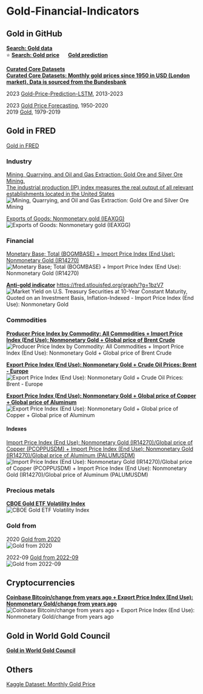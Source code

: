 # Gold-Financial-Indicators

## Gold in GitHub
**[Search: Gold data](https://github.com/search?q=Gold+data&type=repositories)**       
:star: **[Search: Gold price](https://github.com/search?q=Gold+price&type=repositories) &nbsp; &nbsp; &nbsp; [Gold prediction](https://github.com/search?q=Gold+prediction&type=repositories)**        
              
**[Curated Core Datasets](https://github.com/datasets)**                  
**[Curated Core Datasets: Monthly gold prices since 1950 in USD (London market). Data is sourced from the Bundesbank](https://github.com/datasets/gold-prices)**            

2023 [Gold-Price-Prediction-LSTM](https://github.com/FarzadNekouee/Gold-Price-Prediction-LSTM), 2013-2023                                  

2023 [Gold Price Forecasting](https://github.com/yennhi95zz/predict-gold-prices), 1950-2020              
2019 [Gold](https://github.com/syyunn/gold), 1979-2019                      


## Gold in FRED            
[Gold in FRED](https://fred.stlouisfed.org/searchresults/?st=Gold)                 

### Industry        
[Mining, Quarrying, and Oil and Gas Extraction: Gold Ore and Silver Ore Mining.                               
The industrial production (IP) index measures the real output of all relevant establishments located in the United States](https://fred.stlouisfed.org/graph/?g=1bMru)         
![Mining, Quarrying, and Oil and Gas Extraction: Gold Ore and Silver Ore Mining](https://fred.stlouisfed.org/graph/fredgraph.png?g=1bMru)

[Exports of Goods: Nonmonetary gold (IEAXGG)](https://fred.stlouisfed.org/graph/?g=1bMrW)
![Exports of Goods: Nonmonetary gold (IEAXGG)](https://fred.stlouisfed.org/graph/fredgraph.png?g=1bMrW)

### Financial
[Monetary Base; Total (BOGMBASE) + Import Price Index (End Use): Nonmonetary Gold  (IR14270)](https://fred.stlouisfed.org/graph/?g=1cgMY)              
![Monetary Base; Total (BOGMBASE) + Import Price Index (End Use): Nonmonetary Gold  (IR14270)](https://fred.stlouisfed.org/graph/fredgraph.png?g=1cgMY)              


**[Anti-gold indicator](https://iv-g.livejournal.com/1460002.html)**  https://fred.stlouisfed.org/graph/?g=1bzV7                         
![Market Yield on U.S. Treasury Securities at 10-Year Constant Maturity, Quoted on an Investment Basis, Inflation-Indexed  - Import Price Index (End Use): Nonmonetary Gold](https://fred.stlouisfed.org/graph/fredgraph.png?g=1bzV7)                                 


### Commodities
**[Producer Price Index by Commodity: All Commodities + Import Price Index (End Use): Nonmonetary Gold  + Global price of Brent Crude](https://fred.stlouisfed.org/graph/?g=1bAoz)**
![Producer Price Index by Commodity: All Commodities + Import Price Index (End Use): Nonmonetary Gold  + Global price of Brent Crude](https://fred.stlouisfed.org/graph/fredgraph.png?g=1bAoz)

**[Export Price Index (End Use): Nonmonetary Gold  + Crude Oil Prices: Brent - Europe](https://fred.stlouisfed.org/graph/?g=1bzXD)**              
![Export Price Index (End Use): Nonmonetary Gold  + Crude Oil Prices: Brent - Europe](https://fred.stlouisfed.org/graph/fredgraph.png?g=1bzXD)         

**[Export Price Index (End Use): Nonmonetary Gold + Global price of Copper + Global price of Aluminum](https://fred.stlouisfed.org/graph/?g=1bzW5)**
![Export Price Index (End Use): Nonmonetary Gold + Global price of Copper + Global price of Aluminum](https://fred.stlouisfed.org/graph/fredgraph.png?g=1bzW5)

#### Indexes
[Import Price Index (End Use): Nonmonetary Gold  (IR14270)/Global price of Copper (PCOPPUSDM) + Import Price Index (End Use): Nonmonetary Gold  (IR14270)/Global price of Aluminum  (PALUMUSDM)](https://fred.stlouisfed.org/graph/?g=1co8u)
![Import Price Index (End Use): Nonmonetary Gold  (IR14270)/Global price of Copper (PCOPPUSDM) + Import Price Index (End Use): Nonmonetary Gold  (IR14270)/Global price of Aluminum  (PALUMUSDM)](https://fred.stlouisfed.org/graph/fredgraph.png?g=1co8u)

### Precious metals
**[CBOE Gold ETF Volatility Index](https://fred.stlouisfed.org/graph/?g=1bzVn)**                     
![CBOE Gold ETF Volatility Index](https://fred.stlouisfed.org/graph/fredgraph.png?g=1bzVn)               

### Gold from 
2020
[Gold from 2020](https://fred.stlouisfed.org/graph/?g=1bQLE)                 
![Gold from 2020](https://fred.stlouisfed.org/graph/fredgraph.png?g=1bQLE)

2022-09
[Gold from 2022-09](https://fred.stlouisfed.org/graph/?g=1bQLL)                 
![Gold from 2022-09](https://fred.stlouisfed.org/graph/fredgraph.png?g=1bQLL)

## Cryptocurrencies
**[Coinbase Bitcoin/change from years ago + Export Price Index (End Use): Nonmonetary Gold/change from years ago](https://fred.stlouisfed.org/graph/?g=1bzYu)**            
![Coinbase Bitcoin/change from years ago + Export Price Index (End Use): Nonmonetary Gold/change from years ago](https://fred.stlouisfed.org/graph/fredgraph.png?g=1bzYu)                


## Gold in World Gold Council              
**[Gold in World Gold Council](https://www.gold.org/goldhub/data)**                
       
## Others            
[Kaggle Dataset: Monthly Gold Price](https://www.kaggle.com/datasets/nhiyen/monthly-gold-price)                       


